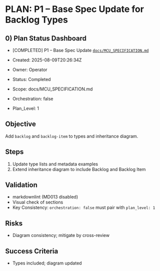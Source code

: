 # PLAN: P1 – Base Spec Update for Backlog Types

## 0) Plan Status Dashboard
- [COMPLETED] P1 – Base Spec Update [`docs/MCU_SPECIFICATION.md`](docs/MCU_SPECIFICATION.md)

- Created: 2025-08-09T20:26:34Z
- Owner: Operator
- Status: Completed
- Scope: docs/MCU_SPECIFICATION.md
- Orchestration: false
- Plan_Level: 1

## Objective
Add `backlog` and `backlog-item` to types and inheritance diagram.

## Steps
1. Update type lists and metadata examples
2. Extend inheritance diagram to include Backlog and Backlog Item

## Validation
- markdownlint (MD013 disabled)
- Visual check of sections
- Key Consistency: `orchestration: false` must pair with `plan_level: 1`

## Risks
- Diagram consistency; mitigate by cross-review

## Success Criteria
- Types included; diagram updated
